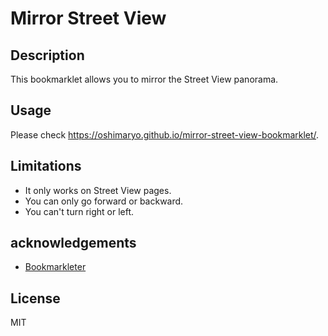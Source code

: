 # Mirror Street View

## Description

This bookmarklet allows you to mirror the Street View panorama.

## Usage

Please check https://oshimaryo.github.io/mirror-street-view-bookmarklet/.

## Limitations

- It only works on Street View pages.
- You can only go forward or backward.
- You can't turn right or left.

## acknowledgements

- [Bookmarkleter](https://chriszarate.github.io/bookmarkleter/)

## License

MIT
